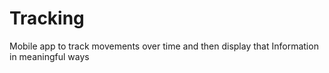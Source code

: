 # Tracking
Mobile app to track movements over time and then display that Information in meaningful ways
